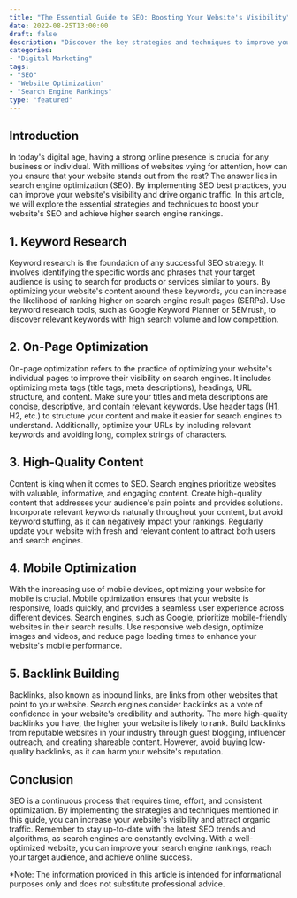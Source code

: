```yaml
---
title: "The Essential Guide to SEO: Boosting Your Website's Visibility"
date: 2022-08-25T13:00:00
draft: false
description: "Discover the key strategies and techniques to improve your website's search engine optimization and increase visibility."
categories:
- "Digital Marketing"
tags:
- "SEO"
- "Website Optimization"
- "Search Engine Rankings"
type: "featured"
---
```


## Introduction

In today's digital age, having a strong online presence is crucial for any business or individual. With millions of websites vying for attention, how can you ensure that your website stands out from the rest? The answer lies in search engine optimization (SEO). By implementing SEO best practices, you can improve your website's visibility and drive organic traffic. In this article, we will explore the essential strategies and techniques to boost your website's SEO and achieve higher search engine rankings.

## 1. Keyword Research

Keyword research is the foundation of any successful SEO strategy. It involves identifying the specific words and phrases that your target audience is using to search for products or services similar to yours. By optimizing your website's content around these keywords, you can increase the likelihood of ranking higher on search engine result pages (SERPs). Use keyword research tools, such as Google Keyword Planner or SEMrush, to discover relevant keywords with high search volume and low competition.

## 2. On-Page Optimization

On-page optimization refers to the practice of optimizing your website's individual pages to improve their visibility on search engines. It includes optimizing meta tags (title tags, meta descriptions), headings, URL structure, and content. Make sure your titles and meta descriptions are concise, descriptive, and contain relevant keywords. Use header tags (H1, H2, etc.) to structure your content and make it easier for search engines to understand. Additionally, optimize your URLs by including relevant keywords and avoiding long, complex strings of characters.

## 3. High-Quality Content

Content is king when it comes to SEO. Search engines prioritize websites with valuable, informative, and engaging content. Create high-quality content that addresses your audience's pain points and provides solutions. Incorporate relevant keywords naturally throughout your content, but avoid keyword stuffing, as it can negatively impact your rankings. Regularly update your website with fresh and relevant content to attract both users and search engines.

## 4. Mobile Optimization

With the increasing use of mobile devices, optimizing your website for mobile is crucial. Mobile optimization ensures that your website is responsive, loads quickly, and provides a seamless user experience across different devices. Search engines, such as Google, prioritize mobile-friendly websites in their search results. Use responsive web design, optimize images and videos, and reduce page loading times to enhance your website's mobile performance.

## 5. Backlink Building

Backlinks, also known as inbound links, are links from other websites that point to your website. Search engines consider backlinks as a vote of confidence in your website's credibility and authority. The more high-quality backlinks you have, the higher your website is likely to rank. Build backlinks from reputable websites in your industry through guest blogging, influencer outreach, and creating shareable content. However, avoid buying low-quality backlinks, as it can harm your website's reputation.

## Conclusion

SEO is a continuous process that requires time, effort, and consistent optimization. By implementing the strategies and techniques mentioned in this guide, you can increase your website's visibility and attract organic traffic. Remember to stay up-to-date with the latest SEO trends and algorithms, as search engines are constantly evolving. With a well-optimized website, you can improve your search engine rankings, reach your target audience, and achieve online success.

*Note: The information provided in this article is intended for informational purposes only and does not substitute professional advice.
